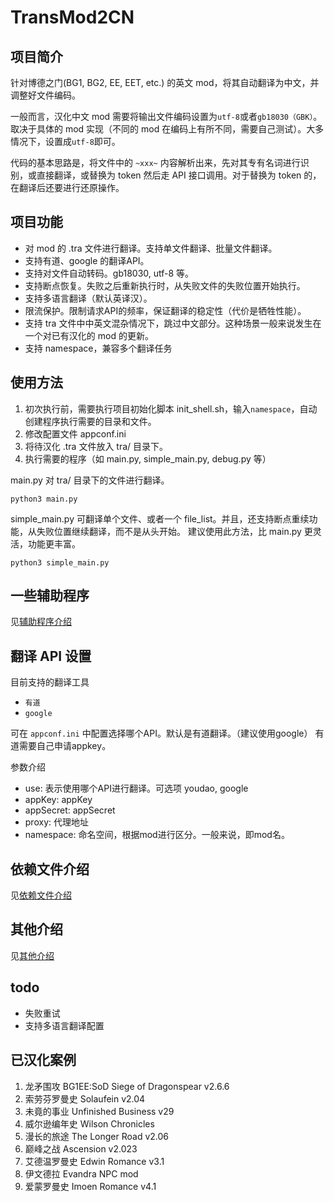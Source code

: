 # TransMod2CN

## 项目简介

针对博德之门(BG1, BG2, EE, EET, etc.) 的英文 mod，将其自动翻译为中文，并调整好文件编码。

一般而言，汉化中文 mod 需要将输出文件编码设置为`utf-8`或者`gb18030（GBK）`。取决于具体的 mod 实现（不同的 mod 在编码上有所不同，需要自己测试）。大多情况下，设置成`utf-8`即可。

代码的基本思路是，将文件中的 `~xxx~` 内容解析出来，先对其专有名词进行识别，或直接翻译，或替换为 token 然后走 API 接口调用。对于替换为 token 的，在翻译后还要进行还原操作。

## 项目功能

- 对 mod 的 .tra 文件进行翻译。支持单文件翻译、批量文件翻译。
- 支持有道、google 的翻译API。
- 支持对文件自动转码。gb18030, utf-8 等。
- 支持断点恢复。失败之后重新执行时，从失败文件的失败位置开始执行。
- 支持多语言翻译（默认英译汉）。
- 限流保护。限制请求API的频率，保证翻译的稳定性（代价是牺牲性能）。
- 支持 tra 文件中中英文混杂情况下，跳过中文部分。这种场景一般来说发生在一个对已有汉化的 mod 的更新。
- 支持 namespace，兼容多个翻译任务

## 使用方法

1. 初次执行前，需要执行项目初始化脚本 init_shell.sh，输入`namespace`，自动创建程序执行需要的目录和文件。
2. 修改配置文件 appconf.ini
3. 将待汉化 .tra 文件放入 tra/ 目录下。
4. 执行需要的程序（如 main.py, simple_main.py, debug.py 等）

main.py 对 tra/ 目录下的文件进行翻译。
```
python3 main.py
```

simple_main.py 可翻译单个文件、或者一个 file_list。并且，还支持断点重续功能，从失败位置继续翻译，而不是从头开始。
建议使用此方法，比 main.py 更灵活，功能更丰富。
```
python3 simple_main.py
```

## 一些辅助程序

见[辅助程序介绍](docs/辅助程序介绍.md)


## 翻译 API 设置

目前支持的翻译工具
- `有道`
- `google`

可在 `appconf.ini` 中配置选择哪个API。默认是有道翻译。（建议使用google）
有道需要自己申请appkey。

参数介绍

- use: 表示使用哪个API进行翻译。可选项 youdao, google
- appKey: appKey
- appSecret: appSecret
- proxy: 代理地址
- namespace: 命名空间，根据mod进行区分。一般来说，即mod名。


## 依赖文件介绍

见[依赖文件介绍](docs/执行所依赖的文件介绍.md)


## 其他介绍

见[其他介绍](docs/其他介绍.md)

## todo

- 失败重试
- 支持多语言翻译配置

## 已汉化案例

1. 龙矛围攻 BG1EE:SoD Siege of Dragonspear v2.6.6
2. 索劳芬罗曼史 Solaufein v2.04
3. 未竟的事业 Unfinished Business v29
4. 威尔逊编年史 Wilson Chronicles
5. 漫长的旅途 The Longer Road v2.06
6. 巅峰之战 Ascension v2.023
7. 艾德温罗曼史 Edwin Romance v3.1
8. 伊文德拉 Evandra NPC mod
9. 爱蒙罗曼史 Imoen Romance v4.1